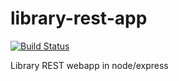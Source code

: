 # library-rest-app 
[![Build Status](https://travis-ci.org/tthatcher/library-rest-app.svg?branch=master)](https://travis-ci.org/tthatcher/library-rest-app)

Library REST webapp in node/express
